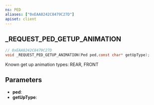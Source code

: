 ```yaml
---
ns: PED
aliases: ["0xEAA8242C8479C27D"]
apiset: client
---
```

## _REQUEST_PED_GETUP_ANIMATION

```c
// 0xEAA8242C8479C27D
void _REQUEST_PED_GETUP_ANIMATION(Ped ped,const char* getUpType);
```

Known get up animation types: REAR, FRONT

## Parameters
* **ped**:
* **getUpType**:



